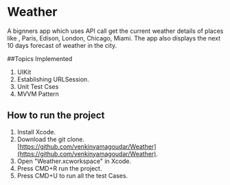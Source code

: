 # Weather
A bignners app which uses API call get the current weather details of places like , Paris, Edison, London, Chicago, Miami. The app also displays the next 10 days forecast of weather in the city.

##Topics Implemented
1. UIKit
2. Establishing URLSession.
3. Unit Test Cses
4. MVVM Pattern

## How to run the project
1. Install Xcode.
2. Download the git clone.
[https://github.com/venkinyamagoudar/Weather](https://github.com/venkinyamagoudar/Weather).
3. Open "Weather.xcworkspace" in Xcode.
4. Press CMD+R run the project.
5. Press CMD+U to run all the test Cases.
